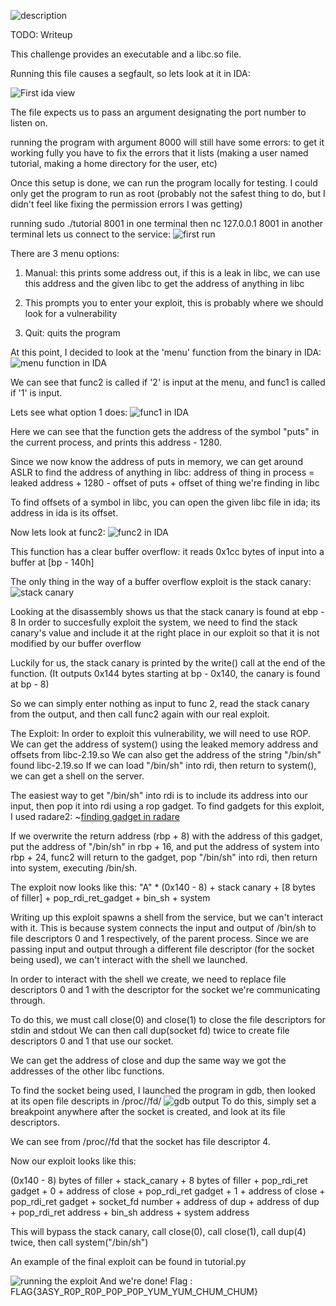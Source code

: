 ![description](images/description.png)

TODO: Writeup

This challenge provides an executable and a libc.so file.

Running this file causes a segfault, so lets look at it in IDA:

![First ida view](images/ida1.png)

The file expects us to pass an argument designating the port number to listen on.

running the program with argument 8000 will still have some errors: to get it working fully you have to fix the errors that it lists (making a user named tutorial, making a home directory for the user, etc)

Once this setup is done, we can run the program locally for testing.
I could only get the program to run as root (probably not the safest thing to do, but I didn't feel like fixing the permission errors I was getting)

running sudo ./tutorial 8001 in one terminal then nc 127.0.0.1 8001 in another terminal lets us connect to the service:
![first run](images/firstrun.png)

There are 3 menu options:
1. Manual: this prints some address out, if this is a leak in libc, we can use this address and the given libc to get the address of anything in libc

2. This prompts you to enter your exploit, this is probably where we should look for a vulnerability

3. Quit: quits the program

At this point, I decided to look at the 'menu' function from the binary in IDA:
![menu function in IDA](images/menu.png)

We can see that func2 is called if '2' is input at the menu, and func1 is called if '1' is input.

Lets see what option 1 does:
![func1 in IDA](images/func1.png)

Here we can see that the function gets the address of the symbol "puts" in the current process, and prints this address - 1280.

Since we now know the address of puts in memory, we can get around ASLR to find the address of anything in libc:
address of thing in process = leaked address + 1280 - offset of puts + offset of thing we're finding in libc

To find offsets of a symbol in libc, you can open the given libc file in ida; its address in ida is its offset.

Now lets look at func2:
![func2 in IDA](images/func2.png)

This function has a clear buffer overflow: it reads 0x1cc bytes of input into a buffer at [bp - 140h]

The only thing in the way of a buffer overflow exploit is the stack canary:
![stack canary](images/canary.png)

Looking at the disassembly shows us that the stack canary is found at ebp - 8
In order to succesfully exploit the system, we need to find the stack canary's value and include it at the right place in our exploit so that it is not modified by our buffer overflow

Luckily for us, the stack canary is printed by the write() call at the end of the function. (It outputs 0x144 bytes starting at bp - 0x140, the canary is found at bp - 8)

So we can simply enter nothing as input to func 2, read the stack canary from the output, and then call func2 again with our real exploit.

The Exploit:
In order to exploit this vulnerability, we will need to use ROP.
We can get the address of system() using the leaked memory address and offsets from libc-2.19.so 
We can also get the address of the string "/bin/sh" found libc-2.19.so
If we can load "/bin/sh" into rdi, then return to system(), we can get a shell on the server.

The easiest way to get "/bin/sh" into rdi is to include its address into our input, then pop it into rdi using a rop gadget. To find gadgets for this exploit, I used radare2:
~[finding gadget in radare](images/r2.png)

If we overwrite the return address (rbp + 8) with the address of this gadget, put the address of "/bin/sh" in rbp + 16, and put the address of system into rbp + 24, func2 will return to the gadget, pop
"/bin/sh" into rdi, then return into system, executing /bin/sh.

The exploit now looks like this:
"A" * (0x140 - 8) + stack canary + [8 bytes of filler] + pop_rdi_ret_gadget + bin_sh + system

Writing up this exploit spawns a shell from the service, but we can't interact with it. This is because system connects the input and output of /bin/sh to file descriptors 0 and 1 respectively, of the parent process. Since we are passing input and output through a different file descriptor (for the socket being used), we can't interact with the shell we launched.

In order to interact with the shell we create, we need to replace file descriptors 0 and 1 with the descriptor for the socket we're communicating through.

To do this, we must call close(0) and close(1) to close the file descriptors for stdin and stdout
We can then call dup(socket fd) twice to create file descriptors 0 and 1 that use our socket.

We can get the address of close and dup the same way we got the addresses of the other libc functions.

To find the socket being used, I launched the program in gdb, then looked at its open file descripts in /proc/<pid>/fd/
![gdb output](images/gdb.png)
To do this, simply set a breakpoint anywhere after the socket is created, and look at its file descriptors.

We can see from /proc/<pid>/fd that the socket has file descriptor 4.

Now our exploit looks like this:

(0x140 - 8) bytes of filler + stack_canary + 8 bytes of filler + pop_rdi_ret gadget + 0 + address of close + pop_rdi_ret gadget + 1 + address of close + pop_rdi_ret gadget + socket_fd number + address of dup + address of dup + pop_rdi_ret address + bin_sh address + system address

This will bypass the stack canary, call close(0), call close(1), call dup(4) twice, then call system("/bin/sh")

An example of the final exploit can be found in tutorial.py

![running the exploit](images/flag.png)
And we're done!
Flag : FLAG{3ASY_R0P_R0P_P0P_P0P_YUM_YUM_CHUM_CHUM}

